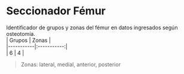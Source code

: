 # Seccionador Fémur

Identificador de grupos y zonas del fémur en datos ingresados según osteotomía.    
| Grupos | Zonas |  
|-----------|:-----------:|  
|  6 | 4 |  
  
> Zonas: lateral, medial, anterior, posterior 
